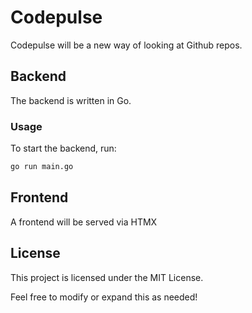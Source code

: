 
# Codepulse

Codepulse will be a new way of looking at Github repos. 

## Backend

The backend is written in Go.

### Usage

To start the backend, run:

```bash
go run main.go
```

## Frontend

A frontend will be served via HTMX 

## License

This project is licensed under the MIT License.

Feel free to modify or expand this as needed!
